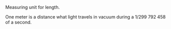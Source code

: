 Measuring unit for length.

One meter is a distance what light travels in vacuum during a 1/299 792 458 of a second.